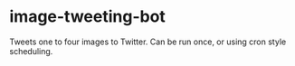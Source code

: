 # image-tweeting-bot
Tweets one to four images to Twitter. Can be run once, or using cron style scheduling.
